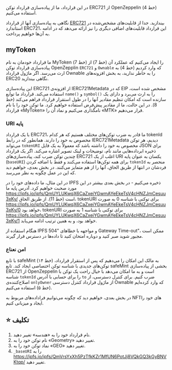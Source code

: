 در این قرارداد، ما از پیاده‌سازی قرارداد توکن ERC721 از OpenZeppelin (خط 4) استفاده می‌کنیم.

نگاهی به پیاده‌سازی آنها از قرارداد <a href="https://github.com/OpenZeppelin/openzeppelin-contracts/blob/master/contracts/token/ERC721/ERC721.sol" target="_blank">ERC721</a> بیندازید. جدا از قابلیت‌های مشخص‌شده در استاندارد ERC721، این قرارداد قابلیت‌های اضافی دیگری را نیز ارائه می‌دهد که در ادامه به آن‌ها خواهیم پرداخت.

## myToken

ما قرارداد خودمان به نام MyToken (خط 7) را ایجاد می‌کنیم که عملکرد آن (خط 7) از پیاده‌سازی قرارداد توکن OpenZepplin `ERC721` و `Ownable` که وارد کردیم (خط 4) به ارث می‌رسد. اگر ماژول قرارداد Ownable را به خاطر ندارید، به بخش افزونه‌های ERC20 نگاهی بیندازید.

این پیاده‌سازی ERC721 از افزونه‌ی IERC721Metadata که در EIP مشخص شده است، استفاده می‌کند. قرارداد ما توابع `name()` و `symbol()` را به ارث می‌برد و دارای یک سازنده است که امکان تنظیم مقادیر آنها را در طول استقرار قرارداد فراهم می‌کند (خط 8).
در این حالت، ما از مقادیر پیش‌فرض استفاده خواهیم کرد. ما توکن خود را با نام قرارداد «MyToken» نامگذاری می‌کنیم و نماد آن را «MTK» قرار می‌دهیم.

### URI پایه

با یک قرارداد ERC721، ما قادر به ضرب توکن‌های مختلف هستیم که هر کدام tokenId مخصوص به خود را دارند. همانطور که در رابط IERC721Metadata دیدیم، هر توکن می‌تواند `tokenURI` مخصوص به خود را داشته باشد که معمولاً به یک فایل JSON برای ذخیره ابرداده‌هایی مانند نام، توضیحات و لینک تصویر اشاره می‌کند.
اگر یک قرارداد چندین توکن ضرب کند، پیاده‌سازی‌های ERC721 اغلب از یک URI یکسان به عنوان پایه (`baseURI`) برای همه توکن‌ها استفاده می‌کنند و فقط با اضافه کردن `tokenId` منحصر به فردشان در انتها از طریق الحاق، آنها را از هم متمایز می‌کنند. در بخش بعدی، خواهیم دید که این در عمل چگونه به نظر می‌رسد.

در این مثال، ما داده‌های خود را در IPFS ذخیره می‌کنیم - در بخش بعدی بیشتر در این مورد صحبت خواهیم کرد. آدرس پایه ما <a href="https://ipfs.io/ipfs/QmUYLUKwqX6CaZxeiYGwmAYeEkeTsV4cHNZJmCesuu3xKy/" target="_blank">https://ipfs.io/ipfs/QmUYLUKwqX6CaZxeiYGwmAYeEkeTsV4cHNZJmCesuu3xKy/</a> است (خط 11).
از طریق الحاق، tokenURI برای توکنی با شناسه 0 به صورت <a href="https://ipfs.io/ipfs/QmUYLUKwqX6CaZxeiYGwmAYeEkeTsV4cHNZJmCesuu3xKy/0" target="_blank">https://ipfs.io/ipfs/QmUYLUKwqX6CaZxeiYGwmAYeEkeTsV4cHNZJmCesuu3xKy/0</a> خواهد بود، tokenURI برای توکنی با شناسه 1 به صورت <a href="https://ipfs.io/ipfs/QmUYLUKwqX6CaZxeiYGwmAYeEkeTsV4cHNZJmCesuu3xKy/1" target="_blank">https://ipfs.io/ipfs/QmUYLUKwqX6CaZxeiYGwmAYeEkeTsV4cHNZJmCesuu3xKy/1</a> خواهد بود، و به همین ترتیب ادامه می‌یابد.

هنگام استفاده از IPFS و مواجهه با خطاهای "504 Gateway Time-out"، ممکن است مجبور شوید صبر کنید و دوباره امتحان کنید تا داده‌ها در دسترس قرار گیرند.

### امن نعناع

با تابع safeMint (خط ۱۴) به مالک این امکان را می‌دهیم که پس از استقرار قرارداد، توکن‌های جدیدی با شناسه توکن اختصاصی ایجاد کند.
تابع safeMint بخشی از پیاده‌سازی ERC721 از OpenZeppelin است و به ما امکان می‌دهد با خیال راحت یک توکن با شناسه `tokenId` را برای حسابی با آدرس `to` ضرب کنیم. برای کنترل دسترسی، از اصلاح‌کننده‌ی `onlyOwner` از ماژول قرارداد کنترل دسترسی Ownable که وارد کرده‌ایم (خط ۵) استفاده می‌کنیم.

در بخش بعدی، خواهیم دید که چگونه می‌توانیم فراداده‌های مربوط به NFTهای خود را ایجاد و میزبانی کنیم.

## ⭐️ تکلیف

1. نام قرارداد خود را به «هندسه» تغییر دهید.
2. نام توکن خود را به «Geometry» تغییر دهید.
3. نماد توکن خود را به «GEO» تغییر دهید.
4. `_baseURI` را به <a href="https://ipfs.io/ipfs/QmVrsYxXh5PzTfkKZr1MfUN6PotJj8VQkGQ3kGyBNVKtqp/" target="_blank">https://ipfs.io/ipfs/QmVrsYxXh5PzTfkKZr1MfUN6PotJj8VQkGQ3kGyBNVKtqp/</a> تغییر دهید.
